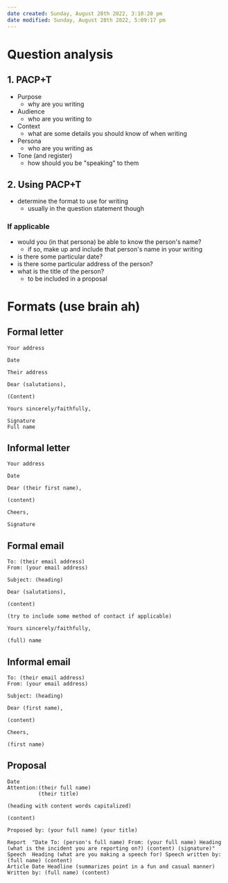 ```yaml
---
date created: Sunday, August 28th 2022, 3:10:20 pm
date modified: Sunday, August 28th 2022, 5:09:17 pm
---
```


# Question analysis

## 1. PACP+T

- Purpose
	- why are you writing
- Audience
	- who are you writing to
- Context
	- what are some details you should know of when writing
- Persona
	- who are you writing as
- Tone (and register)
	- how should you be "speaking" to them

## 2. Using PACP+T

- determine the format to use for writing
	- usually in the question statement though

### If applicable

- would you (in that persona) be able to know the person's name?
	- if so, make up and include that person's name in your writing
- is there some particular date?
- is there some particular address of the person?
- what is the title of the person?
	- to be included in a proposal

# Formats (use brain ah)

## Formal letter

```
Your address

Date

Their address 

Dear (salutations), 

(Content) 

Yours sincerely/faithfully,

Signature
Full name
```

## Informal letter	

```
Your address

Date

Dear (their first name),

(content)

Cheers,

Signature
```


## Formal email	

```
To: (their email address)
From: (your email address)

Subject: (heading)

Dear (salutations),

(content)

(try to include some method of contact if applicable)

Yours sincerely/faithfully,

(full) name
```

## Informal email
```
To: (their email address)
From: (your email address)

Subject: (heading)

Dear (first name),

(content)

Cheers,

(first name)
```
## Proposal
```
Date
Attention:(their full name)
          (their title)
          
(heading with content words capitalized)

(content)

Proposed by: (your full name) (your title)
```

```
Report	"Date To: (person's full name) From: (your full name) Heading (what is the incident you are reporting on?) (content) (signature)"
Speech	Heading (what are you making a speech for) Speech written by: (full name) (content)
Article	Date Headline (summarizes point in a fun and casual manner) Written by: (full name) (content)